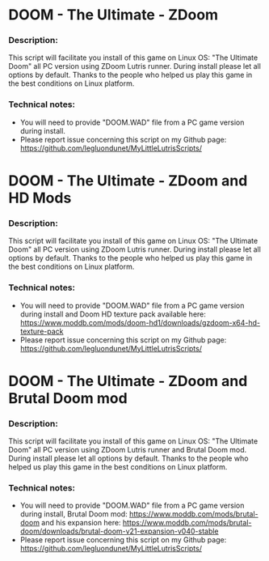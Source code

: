 # DOOM - The Ultimate - ZDoom

### Description:
This script will facilitate you install of this game on Linux OS:
"The Ultimate Doom"  all PC version using ZDoom Lutris runner.
During install please let all options by default.
Thanks to the people who helped us play this game in the best conditions on Linux platform.

### Technical notes:
- You will need to provide "DOOM.WAD" file from a PC game version during install.
- Please report issue concerning this script on my Github page:
https://github.com/legluondunet/MyLittleLutrisScripts/

# DOOM - The Ultimate - ZDoom and HD Mods

### Description:
This script will facilitate you install of this game on Linux OS:
"The Ultimate Doom"  all PC version using ZDoom Lutris runner.
During install please let all options by default.
Thanks to the people who helped us play this game in the best conditions on Linux platform.

### Technical notes:
- You will need to provide "DOOM.WAD" file from a PC game version during install and Doom HD texture pack available here:
https://www.moddb.com/mods/doom-hd1/downloads/gzdoom-x64-hd-texture-pack
- Please report issue concerning this script on my Github page:
https://github.com/legluondunet/MyLittleLutrisScripts/

# DOOM - The Ultimate - ZDoom and Brutal Doom mod

### Description:
This script will facilitate you install of this game on Linux OS:
"The Ultimate Doom"  all PC version using ZDoom Lutris runner and Brutal Doom mod.
During install please let all options by default.
Thanks to the people who helped us play this game in the best conditions on Linux platform.

### Technical notes:
- You will need to provide "DOOM.WAD" file from a PC game version during install, Brutal Doom mod:
https://www.moddb.com/mods/brutal-doom
and his expansion here:
https://www.moddb.com/mods/brutal-doom/downloads/brutal-doom-v21-expansion-v040-stable
- Please report issue concerning this script on my Github page:
https://github.com/legluondunet/MyLittleLutrisScripts/


